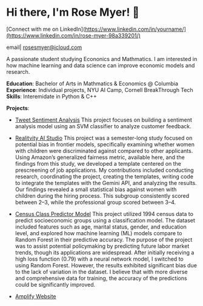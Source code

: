 # Hi there, I'm Rose Myer! 👋

[Connect with me on LinkedIn](https://www.linkedin.com/in/yourname/](https://www.linkedin.com/in/rose-myer-98a339201/) 

email| rosesmyer@icloud.com

A passionate student studying Econonics and Mathmatics. I am interested in how machine learning and data science can improve economic models and research.

 **Education**: Bachelor of Arts in Mathmatics & Economics @ Columbia
 **Experience**: Individual projects, NYU AI Camp, Cornell BreakThrough Tech  
 **Skills**: Interemidate in Python & C++ 

 
 **Projects**:  
- [Tweet Sentiment Analysis](https://github.com/RoseMyer/tsla-sentiment-analysis)
  This project focuses on building a sentiment analysis model using an SVM classifier to analyze customer feedback.
  
- [Realitvity AI Studio](https://github.com/kavya-adusu/relativity1A)
  This project was a semester-long study focused on potential bias in frontier models, specifically examining whether women with children were discriminated against compared to other applicants.
  Using Amazon’s generalized fairness metric, available here, and the findings from this study, we developed a template centered on the prescreening of job applications.
  My contributions included conducting research, coordinating the project, creating the templates, writing code to integrate the templates with the Gemini API, and analyzing the results.
  Our findings revealed a small statistical bias against women with children during the hiring process. This subgroup consistently scored between 2–3, while the professional group scored between 3–4.
  
  
- [Census Class Predictor Model](https://github.com/RoseMyer/Census_Class_Prediction)
  This project utilized 1994 census data to predict socioeconomic groups using a classification model. The dataset included features such as age, marital status, gender, and education level,
  and explored how machine learning (ML) models compare to Random Forest in their predictive accuracy. The purpose of the project was to assist potential policymaking by predicting future labor
  market trends, though its applications are widespread. After initially receiving a high loss function (0.79) with a neural network model, I switched to using Random Forest. However, the results
  exhibited significant bias due to the lack of variation in the dataset. I believe that with more diverse and comprehensive data for training, the accuracy of the predictions could be significantly
  improved.
  
- [Amplify Website](https://github.com/RoseMyer/flower-shop)

